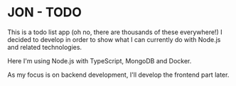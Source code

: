 # JON - TODO

This is a todo list app (oh no, there are thousands of these everywhere!) I decided to develop in order to show what I can currently do with Node.js and related technologies.

Here I'm using Node.js with TypeScript, MongoDB and Docker.

As my focus is on backend development, I'll develop the frontend part later.
